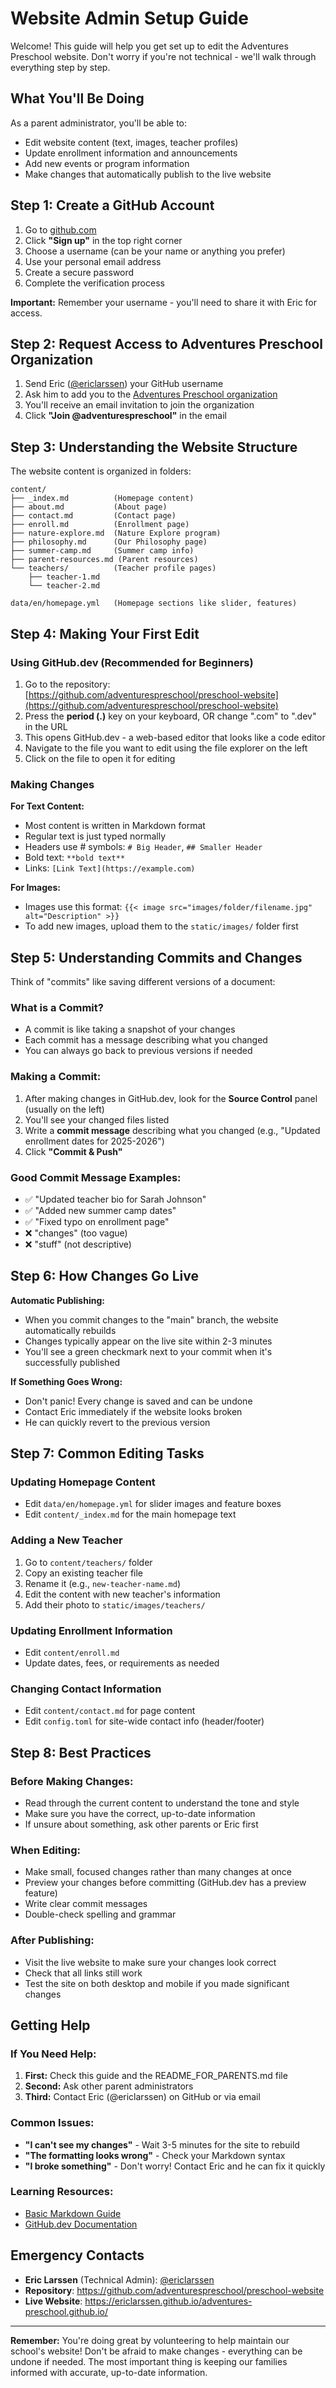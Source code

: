 # Website Admin Setup Guide

Welcome! This guide will help you get set up to edit the Adventures Preschool website. Don't worry if you're not technical - we'll walk through everything step by step.

## What You'll Be Doing

As a parent administrator, you'll be able to:
- Edit website content (text, images, teacher profiles)
- Update enrollment information and announcements
- Add new events or program information
- Make changes that automatically publish to the live website

## Step 1: Create a GitHub Account

1. Go to [github.com](https://github.com)
2. Click **"Sign up"** in the top right corner
3. Choose a username (can be your name or anything you prefer)
4. Use your personal email address
5. Create a secure password
6. Complete the verification process

**Important:** Remember your username - you'll need to share it with Eric for access.

## Step 2: Request Access to Adventures Preschool Organization

1. Send Eric ([@ericlarssen](https://github.com/ericlarssen)) your GitHub username
2. Ask him to add you to the [Adventures Preschool organization](https://github.com/adventurespreschool)
3. You'll receive an email invitation to join the organization
4. Click **"Join @adventurespreschool"** in the email

## Step 3: Understanding the Website Structure

The website content is organized in folders:

```
content/
├── _index.md          (Homepage content)
├── about.md           (About page)
├── contact.md         (Contact page)
├── enroll.md          (Enrollment page)
├── nature-explore.md  (Nature Explore program)
├── philosophy.md      (Our Philosophy page)
├── summer-camp.md     (Summer camp info)
├── parent-resources.md (Parent resources)
└── teachers/          (Teacher profile pages)
    ├── teacher-1.md
    └── teacher-2.md

data/en/homepage.yml   (Homepage sections like slider, features)
```

## Step 4: Making Your First Edit

### Using GitHub.dev (Recommended for Beginners)

1. Go to the repository: [https://github.com/adventurespreschool/preschool-website](https://github.com/adventurespreschool/preschool-website)
2. Press the **period (.)** key on your keyboard, OR change ".com" to ".dev" in the URL
3. This opens GitHub.dev - a web-based editor that looks like a code editor
4. Navigate to the file you want to edit using the file explorer on the left
5. Click on the file to open it for editing

### Making Changes

**For Text Content:**
- Most content is written in Markdown format
- Regular text is just typed normally
- Headers use # symbols: `# Big Header`, `## Smaller Header`
- Bold text: `**bold text**`
- Links: `[Link Text](https://example.com)`

**For Images:**
- Images use this format: `{{< image src="images/folder/filename.jpg" alt="Description" >}}`
- To add new images, upload them to the `static/images/` folder first

## Step 5: Understanding Commits and Changes

Think of "commits" like saving different versions of a document:

### What is a Commit?
- A commit is like taking a snapshot of your changes
- Each commit has a message describing what you changed
- You can always go back to previous versions if needed

### Making a Commit:
1. After making changes in GitHub.dev, look for the **Source Control** panel (usually on the left)
2. You'll see your changed files listed
3. Write a **commit message** describing what you changed (e.g., "Updated enrollment dates for 2025-2026")
4. Click **"Commit & Push"**

### Good Commit Message Examples:
- ✅ "Updated teacher bio for Sarah Johnson"
- ✅ "Added new summer camp dates"
- ✅ "Fixed typo on enrollment page"
- ❌ "changes" (too vague)
- ❌ "stuff" (not descriptive)

## Step 6: How Changes Go Live

**Automatic Publishing:**
- When you commit changes to the "main" branch, the website automatically rebuilds
- Changes typically appear on the live site within 2-3 minutes
- You'll see a green checkmark next to your commit when it's successfully published

**If Something Goes Wrong:**
- Don't panic! Every change is saved and can be undone
- Contact Eric immediately if the website looks broken
- He can quickly revert to the previous version

## Step 7: Common Editing Tasks

### Updating Homepage Content
- Edit `data/en/homepage.yml` for slider images and feature boxes
- Edit `content/_index.md` for the main homepage text

### Adding a New Teacher
1. Go to `content/teachers/` folder
2. Copy an existing teacher file
3. Rename it (e.g., `new-teacher-name.md`)
4. Edit the content with new teacher's information
5. Add their photo to `static/images/teachers/`

### Updating Enrollment Information
- Edit `content/enroll.md`
- Update dates, fees, or requirements as needed

### Changing Contact Information
- Edit `content/contact.md` for page content
- Edit `config.toml` for site-wide contact info (header/footer)

## Step 8: Best Practices

### Before Making Changes:
- Read through the current content to understand the tone and style
- Make sure you have the correct, up-to-date information
- If unsure about something, ask other parents or Eric first

### When Editing:
- Make small, focused changes rather than many changes at once
- Preview your changes before committing (GitHub.dev has a preview feature)
- Write clear commit messages
- Double-check spelling and grammar

### After Publishing:
- Visit the live website to make sure your changes look correct
- Check that all links still work
- Test the site on both desktop and mobile if you made significant changes

## Getting Help

### If You Need Help:
1. **First:** Check this guide and the README_FOR_PARENTS.md file
2. **Second:** Ask other parent administrators
3. **Third:** Contact Eric (@ericlarssen) on GitHub or via email

### Common Issues:
- **"I can't see my changes"** - Wait 3-5 minutes for the site to rebuild
- **"The formatting looks wrong"** - Check your Markdown syntax
- **"I broke something"** - Don't worry! Contact Eric and he can fix it quickly

### Learning Resources:
- [Basic Markdown Guide](https://www.markdownguide.org/basic-syntax/)
- [GitHub.dev Documentation](https://docs.github.com/en/codespaces/the-githubdev-web-based-editor)

## Emergency Contacts

- **Eric Larssen** (Technical Admin): [@ericlarssen](https://github.com/ericlarssen)
- **Repository**: https://github.com/adventurespreschool/preschool-website
- **Live Website**: https://ericlarssen.github.io/adventures-preschool.github.io/

---

**Remember:** You're doing great by volunteering to help maintain our school's website! Don't be afraid to make changes - everything can be undone if needed. The most important thing is keeping our families informed with accurate, up-to-date information.